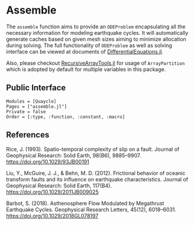 # Assemble

The `assemble` function aims to provide an `ODEProblem` encapsulating
  all the necessary information for modeling earthquake cycles. It will
  automatically generate caches based on given mesh sizes aiming to minimize
  allocation during solving. The full functionality of `ODEProblem`
  as well as solving interface can be viewed at documents of
  [DifferentialEquations.jl](http://docs.juliadiffeq.org/latest/index.html).

Also, please checkout [RecursiveArrayTools.jl](https://github.com/JuliaDiffEq/RecursiveArrayTools.jl) for usage of `ArrayPartition`
which is adopted by default for multiple variables in this package.

## Public Interface
```@autodocs
Modules = [Quaycle]
Pages = ["assemble.jl"]
Private = false
Order = [:type, :function, :constant, :macro]
```

## References
Rice, J. (1993). Spatio-temporal complexity of slip on a fault. Journal of Geophysical Research: Solid Earth, 98(B6), 9885–9907. https://doi.org/10.1029/93JB00191

Liu, Y., McGuire, J. J., & Behn, M. D. (2012). Frictional behavior of oceanic transform faults and its influence on earthquake characteristics. Journal of Geophysical Research: Solid Earth, 117(B4). https://doi.org/10.1029/2011JB009025

Barbot, S. (2018). Asthenosphere Flow Modulated by Megathrust Earthquake Cycles. Geophysical Research Letters, 45(12), 6018–6031. https://doi.org/10.1029/2018GL078197
